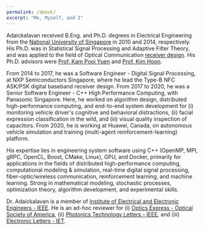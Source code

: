 ```yaml
---
permalink: /about/
excerpt: "Me, Myself, and I"
---
```


Adaickalavan received B.Eng. and Ph.D. degrees in Electrical Engineering from the [National University of Singapore](http://www.nus.edu.sg/) in 2010 and 2014, respectively. His Ph.D. was in Statistical Signal Processing and Adaptive Filter Theory, and was applied to the field of Optical Communication <a href="/portfolio/cwdaml_and_adaptivecwda/">receiver design</a>. His Ph.D. advisors were [Prof. Kam Pooi Yuen](https://www.eng.nus.edu.sg/ece/staff/pooi-yuen-kam/) and [Prof. Kim Hoon](https://ee.kaist.ac.kr/node/12357).

From 2014 to 2017, he was a Software Engineer - Digital Signal Processing, at NXP Semiconductors Singapore, where he lead the Type-B NFC ASK/PSK digital baseband receiver design. From 2017 to 2020, he was a Senior Software Engineer - C++ High Performance Computing, with Panasonic Singapore. Here, he worked on algorithm design, distributed high-performance computing, and end-to-end system development for (i) monitoring vehicle driver's cognitive and behavioral distractions, (ii) facial expression classification in the wild, and (iii) visual quality inspection of capacitors. From 2020, he is working at Huawei, Canada, on autonomous vehicle simulation and training (multi-agent reinforcement-learning) platform.

His expertise lies in engineering system software using C++ (OpenMP, MPI, gRPC, OpenCL, Boost, CMake, Linux), GPU, and Docker, primarily for applications in the fields of distributed high-performance computing, computational modeling & simulation, real-time digital signal processing, fiber-optic/wireless communication, reinforcement learning, and machine learning. Strong in mathematical modeling, stochastic processes, optimization theory, algorithm development, and experimental skills.

Dr. Adaickalavan is a member of [Institute of Electrical and Electronic Engineers - IEEE](https://www.ieee.org/index.html). He is an ad-hoc reviewer for (i) [Optics Express - Optical Society of America](http://www.osa.org/en-us/home/), (ii) [Photonics Technology Letters - IEEE](http://ieeexplore.ieee.org/xpl/RecentIssue.jsp?punumber=68), and (iii) [Electronic Letters - IET](http://digital-library.theiet.org/content/journals/el).
